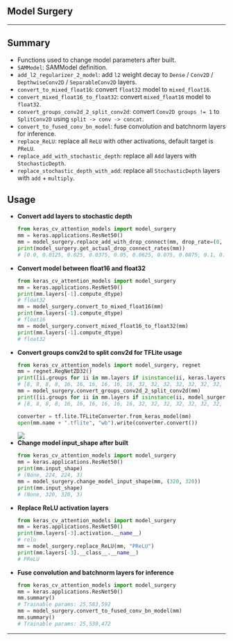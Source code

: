 ## Model Surgery
***

## Summary
  - Functions used to change model parameters after built.
  - `SAMModel`: SAMModel definition.
  - `add_l2_regularizer_2_model`: add `l2` weight decay to `Dense` / `Conv2D` / `DepthwiseConv2D` / `SeparableConv2D` layers.
  - `convert_to_mixed_float16`: convert `float32` model to `mixed_float16`.
  - `convert_mixed_float16_to_float32`: convert `mixed_float16` model to `float32`.
  - `convert_groups_conv2d_2_split_conv2d`: convert `Conv2D groups != 1` to `SplitConv2D` using `split -> conv -> concat`.
  - `convert_to_fused_conv_bn_model`: fuse convolution and batchnorm layers for inference.
  - `replace_ReLU`: replace all `ReLU` with other activations, default target is `PReLU`.
  - `replace_add_with_stochastic_depth`: replace all `Add` layers with `StochasticDepth`.
  - `replace_stochastic_depth_with_add`: replace all `StochasticDepth` layers with `add` + `multiply`.
## Usage
  - **Convert add layers to stochastic depth**
    ```py
    from keras_cv_attention_models import model_surgery
    mm = keras.applications.ResNet50()
    mm = model_surgery.replace_add_with_drop_connect(mm, drop_rate=(0, 0.2))
    print(model_surgery.get_actual_drop_connect_rates(mm))
    # [0.0, 0.0125, 0.025, 0.0375, 0.05, 0.0625, 0.075, 0.0875, 0.1, 0.1125, 0.125, 0.1375, 0.15, 0.1625, 0.175, 0.1875]
    ```
  - **Convert model between float16 and float32**
    ```py
    from keras_cv_attention_models import model_surgery
    mm = keras.applications.ResNet50()
    print(mm.layers[-1].compute_dtype)
    # float32
    mm = model_surgery.convert_to_mixed_float16(mm)
    print(mm.layers[-1].compute_dtype)
    # float16
    mm = model_surgery.convert_mixed_float16_to_float32(mm)
    print(mm.layers[-1].compute_dtype)
    # float32
    ```
  - **Convert groups conv2d to split conv2d for TFLite usage**
    ```py
    from keras_cv_attention_models import model_surgery, regnet
    mm = regnet.RegNetZD32()
    print([ii.groups for ii in mm.layers if isinstance(ii, keras.layers.Conv2D) and ii.groups != 1])
    # [8, 8, 8, 8, 16, 16, 16, 16, 16, 16, 32, 32, 32, 32, 32, 32, 32, 32, 32, 32, 32, 32, 48, 48]
    mm = model_surgery.convert_groups_conv2d_2_split_conv2d(mm)
    print([ii.groups for ii in mm.layers if isinstance(ii, model_surgery.model_surgery.SplitConv2D)])
    # [8, 8, 8, 8, 16, 16, 16, 16, 16, 16, 32, 32, 32, 32, 32, 32, 32, 32, 32, 32, 32, 32, 48, 48]

    converter = tf.lite.TFLiteConverter.from_keras_model(mm)
    open(mm.name + ".tflite", "wb").write(converter.convert())
    ```
    ![](https://user-images.githubusercontent.com/5744524/147234593-0323b99b-7dcd-4b75-b8ed-94060346aabb.png)
  - **Change model input_shape after built**
    ```py
    from keras_cv_attention_models import model_surgery
    mm = keras.applications.ResNet50()
    print(mm.input_shape)
    # (None, 224, 224, 3)
    mm = model_surgery.change_model_input_shape(mm, (320, 320))
    print(mm.input_shape)
    # (None, 320, 320, 3)
    ```
  - **Replace ReLU activation layers**
    ```py
    from keras_cv_attention_models import model_surgery
    mm = keras.applications.ResNet50()
    print(mm.layers[-3].activation.__name__)
    # relu
    mm = model_surgery.replace_ReLU(mm, "PReLU")
    print(mm.layers[-3].__class__.__name__)
    # PReLU
    ```
  - **Fuse convolution and batchnorm layers for inference**
    ```py
    from keras_cv_attention_models import model_surgery
    mm = keras.applications.ResNet50()
    mm.summary()
    # Trainable params: 25,583,592
    mm = model_surgery.convert_to_fused_conv_bn_model(mm)
    mm.summary()
    # Trainable params: 25,530,472
    ```
***
